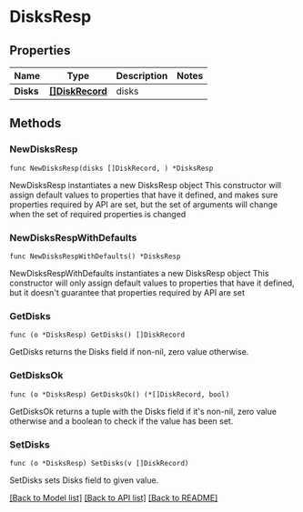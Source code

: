 # DisksResp

## Properties

Name | Type | Description | Notes
------------ | ------------- | ------------- | -------------
**Disks** | [**[]DiskRecord**](DiskRecord.md) | disks | 

## Methods

### NewDisksResp

`func NewDisksResp(disks []DiskRecord, ) *DisksResp`

NewDisksResp instantiates a new DisksResp object
This constructor will assign default values to properties that have it defined,
and makes sure properties required by API are set, but the set of arguments
will change when the set of required properties is changed

### NewDisksRespWithDefaults

`func NewDisksRespWithDefaults() *DisksResp`

NewDisksRespWithDefaults instantiates a new DisksResp object
This constructor will only assign default values to properties that have it defined,
but it doesn't guarantee that properties required by API are set

### GetDisks

`func (o *DisksResp) GetDisks() []DiskRecord`

GetDisks returns the Disks field if non-nil, zero value otherwise.

### GetDisksOk

`func (o *DisksResp) GetDisksOk() (*[]DiskRecord, bool)`

GetDisksOk returns a tuple with the Disks field if it's non-nil, zero value otherwise
and a boolean to check if the value has been set.

### SetDisks

`func (o *DisksResp) SetDisks(v []DiskRecord)`

SetDisks sets Disks field to given value.



[[Back to Model list]](../README.md#documentation-for-models) [[Back to API list]](../README.md#documentation-for-api-endpoints) [[Back to README]](../README.md)


